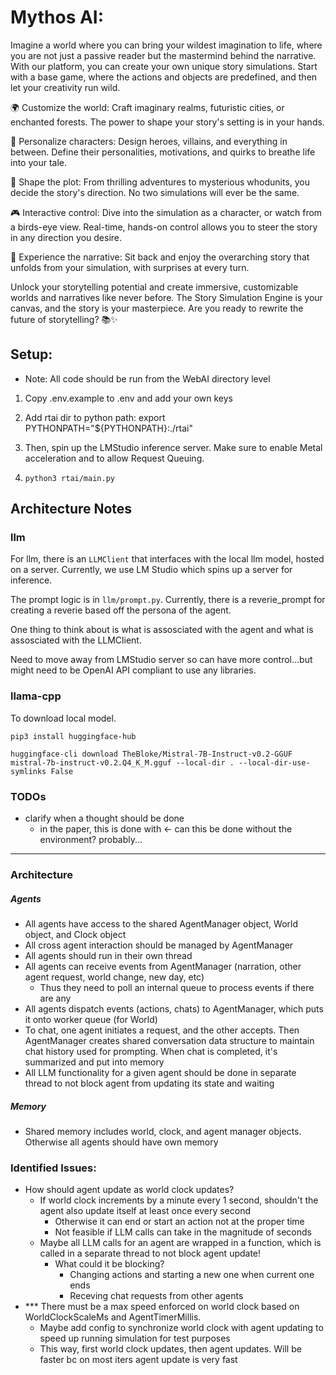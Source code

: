 # Mythos AI:

Imagine a world where you can bring your wildest imagination to life, where you are not just a passive reader but the mastermind behind the narrative. With our platform, you can create your own unique story simulations. Start with a base game, where the actions and objects are predefined, and then let your creativity run wild.

🌍 Customize the world: Craft imaginary realms, futuristic cities, or enchanted forests. The power to shape your story's setting is in your hands.

👥 Personalize characters: Design heroes, villains, and everything in between. Define their personalities, motivations, and quirks to breathe life into your tale.

📜 Shape the plot: From thrilling adventures to mysterious whodunits, you decide the story's direction. No two simulations will ever be the same.

🎮 Interactive control: Dive into the simulation as a character, or watch from a birds-eye view. Real-time, hands-on control allows you to steer the story in any direction you desire.

📖 Experience the narrative: Sit back and enjoy the overarching story that unfolds from your simulation, with surprises at every turn.

Unlock your storytelling potential and create immersive, customizable worlds and narratives like never before. The Story Simulation Engine is your canvas, and the story is your masterpiece. Are you ready to rewrite the future of storytelling? 📚✨

## Setup:

- Note: All code should be run from the WebAI directory level

1) Copy .env.example to .env and add your own keys

2) Add rtai dir to python path:
    export PYTHONPATH="${PYTHONPATH}:./rtai"

4) Then, spin up the LMStudio inference server. Make sure to enable Metal acceleration and to allow Request Queuing.

5) `python3 rtai/main.py`

## Architecture Notes

### llm
For llm, there is an `LLMClient` that interfaces with the local llm model, hosted on a server. Currently, we use LM Studio which spins up a server for inference. 

The prompt logic is in `llm/prompt.py`. Currently, there is a reverie_prompt for creating a reverie based off the persona of the agent.

One thing to think about is what is assosciated with the agent and what is assosciated with the LLMClient.

Need to move away from LMStudio server so can have more control...but might need to be OpenAI API compliant to use any libraries.

### llama-cpp
To download local model.

`pip3 install huggingface-hub`

`huggingface-cli download TheBloke/Mistral-7B-Instruct-v0.2-GGUF mistral-7b-instruct-v0.2.Q4_K_M.gguf --local-dir . --local-dir-use-symlinks False
`

### TODOs
* clarify when a thought should be done 
    * in the paper, this is done with <- can this be done without the environment? probably...

-----------------------------------------------------------------------

### Architecture
##### Agents
- All agents have access to the shared AgentManager object, World object, and Clock object
- All cross agent interaction should be managed by AgentManager
- All agents should run in their own thread
- All agents can receive events from AgentManager (narration, other agent request, world change, new day, etc)
    - Thus they need to poll an internal queue to process events if there are any
- All agents dispatch events (actions, chats) to AgentManager, which puts it onto worker queue (for World)
- To chat, one agent initiates a request, and the other accepts. Then AgentManager creates shared conversation data structure
    to maintain chat history used for prompting. When chat is completed, it's summarized and put into memory
- All LLM functionality for a given agent should be done in separate thread to not block agent from updating its state and waiting

##### Memory
- Shared memory includes world, clock, and agent manager objects. Otherwise all agents should have own memory


### Identified Issues:
- How should agent update as world clock updates? 
  - If world clock increments by a minute every 1 second, shouldn't the agent also update itself at least once every second
    - Otherwise it can end or start an action not at the proper time
    - Not feasible if LLM calls can take in the magnitude of seconds
  - Maybe all LLM calls for an agent are wrapped in a function, which is called in a separate thread to not block agent update! 
    - What could it be blocking?
        - Changing actions and starting a new one when current one ends 
        - Receving chat requests from other agents
- *** There must be a max speed enforced on world clock based on WorldClockScaleMs and AgentTimerMillis.
    - Maybe add config to synchronize world clock with agent updating to speed up running simulation for test purposes
    - This way, first world clock updates, then agent updates. Will be faster bc on most iters agent update is very fast